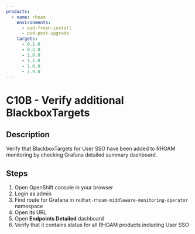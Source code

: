 ```yaml
---
products:
  - name: rhoam
    environments:
      - osd-fresh-install
      - osd-post-upgrade
    targets:
      - 0.1.0
      - 0.2.0
      - 1.0.0
      - 1.2.0
      - 1.6.0
      - 1.9.0
---
```


# C10B - Verify additional BlackboxTargets

## Description

Verify that BlackboxTargets for User SSO have been added to RHOAM monitoring by checking Grafana detailed summary dashboard.

## Steps

1. Open OpenShift console in your browser
2. Login as admin
3. Find route for Grafana in `redhat-rhoam-middleware-monitoring-operator` namespace
4. Open its URL
5. Open **Endpoints Detailed** dashboard
6. Verify that it contains status for all RHOAM products including User SSO
